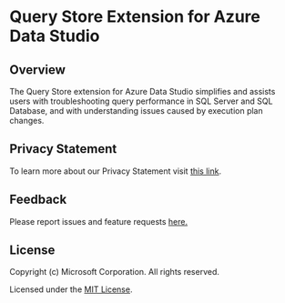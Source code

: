 # Query Store Extension for Azure Data Studio

## Overview

The Query Store extension for Azure Data Studio simplifies and assists users with troubleshooting query performance in SQL Server and SQL Database, and with understanding issues caused by execution plan changes.

## Privacy Statement

To learn more about our Privacy Statement visit [this link](https://go.microsoft.com/fwlink/?LinkID=824704).

## Feedback

Please report issues and feature requests [here.](https://github.com/microsoft/azuredatastudio/issues)

## License

Copyright (c) Microsoft Corporation. All rights reserved.

Licensed under the [MIT License](https://raw.githubusercontent.com/Microsoft/azuredatastudio/main/LICENSE.txt).
